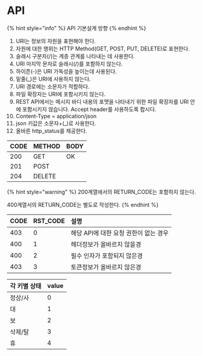 # API

{% hint style="info" %}
 API 기본설계 방향 
{% endhint %}

1. URI는 정보의 자원을 표현해야 한다.
2. 자원에 대한 행위는 HTTP Method\(GET, POST, PUT, DELETE\)로 표현한다.
3. 슬래시 구분자\(/\)는 계층 관계를 나타내는 데 사용한다.
4. URI 마지막 문자로 슬래시\(/\)를 포함하지 않는다.
5. 하이픈\(-\)은 URI 가독성을 높이는데 사용된다.
6. 밑줄\(\_\)은 URI에 사용하지 않는다.
7. URI 경로에는 소문자가 적합하다.
8. 파일 확장자는 URI에 포함시키지 않는다.
9. REST API에서는 메시지 바디 내용의 포맷을 나타내기 위한 파일 확장자를 URI 안에 포함시키지 않습니다. Accept header를 사용하도록 합시다.
10. Content-Type = application/json
11. json 키값은 소문자+\(\_\)로 사용한다.
12. 올바른 http\_status를 제공한다.

| CODE | METHOD | BODY |
| :--- | :--- | :--- |
| 200 | GET | OK |
| 201 | POST |  |
| 204 | DELETE |  |

{% hint style="warning" %}
200계열에서의 RETURN\_CODE는 포함하지 않는다.

400계열서의 RETURN\_CODE는 별도로 작성한다.
{% endhint %}

| CODE | RST\_CODE | 설명  |
| :--- | :--- | :--- |
| 403 | 0 | 해당 API에 대한 요청 권한이 없는 경우 |
| 400 | 1 | 헤더정보가 올바르지 않을경 |
| 400 | 2 | 필수 인자가 포함되지 않은경 |
| 403 | 3 | 토큰정보가 올바르지 않은경 |

| 각 키별 상태 | value |
| :--- | :--- |
| 정상/사 | 0 |
| 대 | 1 |
| 보 | 2 |
| 삭제/탈 | 3 |
| 휴 | 4 |




